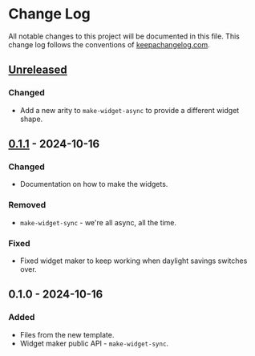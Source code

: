 # Change Log
All notable changes to this project will be documented in this file. This change log follows the conventions of [keepachangelog.com](http://keepachangelog.com/).

## [Unreleased]
### Changed
- Add a new arity to `make-widget-async` to provide a different widget shape.

## [0.1.1] - 2024-10-16
### Changed
- Documentation on how to make the widgets.

### Removed
- `make-widget-sync` - we're all async, all the time.

### Fixed
- Fixed widget maker to keep working when daylight savings switches over.

## 0.1.0 - 2024-10-16
### Added
- Files from the new template.
- Widget maker public API - `make-widget-sync`.

[Unreleased]: https://sourcehost.site/your-name/lucky_days/compare/0.1.1...HEAD
[0.1.1]: https://sourcehost.site/your-name/lucky_days/compare/0.1.0...0.1.1
